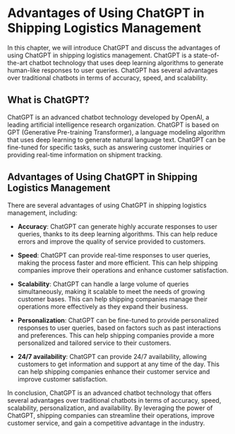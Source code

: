 Advantages of Using ChatGPT in Shipping Logistics Management
================================================================================================

In this chapter, we will introduce ChatGPT and discuss the advantages of using ChatGPT in shipping logistics management. ChatGPT is a state-of-the-art chatbot technology that uses deep learning algorithms to generate human-like responses to user queries. ChatGPT has several advantages over traditional chatbots in terms of accuracy, speed, and scalability.

What is ChatGPT?
----------------

ChatGPT is an advanced chatbot technology developed by OpenAI, a leading artificial intelligence research organization. ChatGPT is based on GPT (Generative Pre-training Transformer), a language modeling algorithm that uses deep learning to generate natural language text. ChatGPT can be fine-tuned for specific tasks, such as answering customer inquiries or providing real-time information on shipment tracking.

Advantages of Using ChatGPT in Shipping Logistics Management
------------------------------------------------------------

There are several advantages of using ChatGPT in shipping logistics management, including:

* **Accuracy**: ChatGPT can generate highly accurate responses to user queries, thanks to its deep learning algorithms. This can help reduce errors and improve the quality of service provided to customers.

* **Speed**: ChatGPT can provide real-time responses to user queries, making the process faster and more efficient. This can help shipping companies improve their operations and enhance customer satisfaction.

* **Scalability**: ChatGPT can handle a large volume of queries simultaneously, making it scalable to meet the needs of growing customer bases. This can help shipping companies manage their operations more effectively as they expand their business.

* **Personalization**: ChatGPT can be fine-tuned to provide personalized responses to user queries, based on factors such as past interactions and preferences. This can help shipping companies provide a more personalized and tailored service to their customers.

* **24/7 availability**: ChatGPT can provide 24/7 availability, allowing customers to get information and support at any time of the day. This can help shipping companies enhance their customer service and improve customer satisfaction.

In conclusion, ChatGPT is an advanced chatbot technology that offers several advantages over traditional chatbots in terms of accuracy, speed, scalability, personalization, and availability. By leveraging the power of ChatGPT, shipping companies can streamline their operations, improve customer service, and gain a competitive advantage in the industry.
